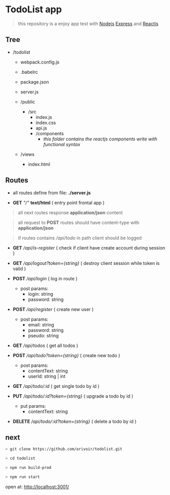 # TodoList app

> this repository is a enjoy app test with [Nodejs](https://nodejs.org/en/) [Express](http://npmjs.com/package/express) and [Reactjs](https://reactjs.org/)

## Tree

- /todolist

  - webpack.config.js
  - .babelrc
  - package.json

  - server.js

  - /public
    - /src
      - index.js
      - index.css
      - api.js
      - /components
        - *this folder contains the reactjs components write with functional syntax*

  - /views
    - index.html

## Routes

- all routes define from file: **./server.js**

- **GET** *"/"* **text/html** ( entry point frontal app )

> all next routes response **application/json** content

> all request to **POST** routes should have content-type with **application/json**

> if routes contains */api/todo* in path client should be logged

- **GET** */api/is-register* ( check if client have create account during session )

- **GET** */api/logout?token={string}* ( destroy client session while token is valid )

- **POST** */api/login* ( log in route )
  - post params:
    - login: string
    - password: string

- **POST** */api/register* ( create new user )
    - post params:
      - email: string
      - password: string
      - pseudo: string

- **GET** */api/todos* ( get all todos )

- **POST** */api/todo?token={string}* ( create new todo )
  - post params:
    - contentText: string
    - userId: string | int

- **GET** */api/todo/:id* ( get single todo by id )

- **PUT** */api/todo/:id?token={string}* ( upgrade a todo by id )
  - put params:
    - contentText: string

- **DELETE** */api/todo/:id?token={string}* ( delete a todo by id )


## next

```bash
> git clone https://github.com/orivoir/todolist.git

> cd todolist

> npm run build-prod

> npm run start
```

open at: [http://localhost:3001/](http://localhost:3001/)
